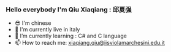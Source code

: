### Hello everybody I'm Qiu Xiaqiang : 邱夏强
- 😎 I'm chinese
- 🌇 I'm currently live in italy
- 🌱 I’m currently learning : C# and C language 
- 📫 How to reach me: xiaqiang.qiu@iisviolamarchesini.edu.it

<!--
**Qiu-Xiaqiang/Qiu-Xiaqiang** is a ✨ _special_ ✨ repository because its `README.md` (this file) appears on your GitHub profile.


-->
